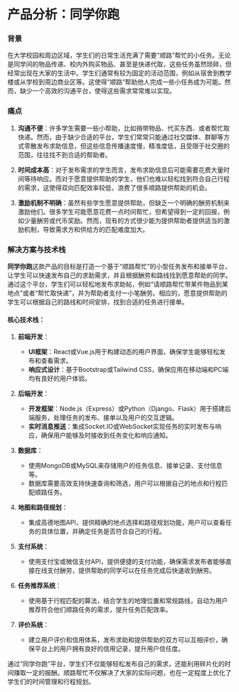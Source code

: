 # 产品分析：同学你跑

### 背景
在大学校园和周边区域，学生们的日常生活充满了需要“顺路”帮忙的小任务。无论是同学间的物品传递、校内外购买物品、甚至是快递代取，这些任务虽然琐碎，但经常出现在大家的生活中。学生们通常有较为固定的活动范围，例如从宿舍到教学楼或从学校到周边商业区等。这使得“顺路”帮助他人完成一些小任务成为可能。然而，缺少一个高效的沟通平台，使得这些需求常常难以实现。

### 痛点
1. **沟通不便**：许多学生需要一些小帮助，比如捎带物品、代买东西、或者帮忙取快递。然而，由于缺少合适的平台，学生们常常只能通过社交媒体、群聊等方式零散发布求助信息，但这些信息传播速度慢，精准度低，且受限于社交圈的范围，往往找不到合适的帮助者。
  
2. **时间成本高**：对于发布需求的学生而言，发布求助信息后可能需要花费大量时间等待响应。而对于愿意提供帮助的学生，他们也难以轻松找到符合自己行程的需求，这使得双向匹配效率较低，浪费了很多顺路提供帮助的机会。

3. **激励机制不明确**：虽然有些学生愿意提供帮助，但缺乏一个明确的酬劳机制来激励他们。很多学生可能愿意花费一点时间帮忙，但希望得到一定的回报，例如少量酬劳或代币奖励。然而，现有的方式很少能为提供帮助者提供适当的激励机制，导致需求方和供给方的匹配难度加大。

### 解决方案与技术栈
**同学你跑**这款产品的目标是打造一个基于“顺路帮忙”的小型任务发布和接单平台，让学生可以快速发布自己的求助需求，并且根据酬劳和路线找到愿意帮助的同学。通过这个平台，学生们可以轻松地发布求助帖，例如“请顺路帮忙带某件物品到某地点”或者“帮忙取快递”，并为帮助者支付一小笔酬劳。相应的，愿意提供帮助的学生可以根据自己的路线和时间安排，找到合适的任务进行接单。

#### 核心技术栈：
1. **前端开发**：
   - **UI框架**：React或Vue.js用于构建动态的用户界面，确保学生能够轻松发布和查看需求。
   - **响应式设计**：基于Bootstrap或Tailwind CSS，确保应用在移动端和PC端均有良好的用户体验。

2. **后端开发**：
   - **开发框架**：Node.js（Express）或Python（Django、Flask）用于搭建后端服务，处理任务的发布、接单以及用户的交互逻辑。
   - **实时消息推送**：集成Socket.IO或WebSocket实现任务的实时发布与响应，确保用户能够及时接收到任务变化和响应通知。

3. **数据库**：
   - 使用MongoDB或MySQL来存储用户的任务信息、接单记录、支付信息等。
   - 数据库需要高效支持快速查询和筛选，用户可以根据自己的地点和行程匹配顺路任务。

4. **地图和路径规划**：
   - 集成高德地图API，提供精确的地点选择和路径规划功能，用户可以查看任务的具体位置，并确定任务是否符合自己的行程。

5. **支付系统**：
   - 使用支付宝或微信支付API，提供便捷的支付功能，确保需求发布者能够直接在线支付酬劳，提供帮助的同学可以在任务完成后快速收到酬劳。

6. **任务推荐系统**：
   - 使用基于行程匹配的算法，结合学生的地理位置和常规路线，自动为用户推荐符合他们顺路任务的需求，提升任务匹配效率。

7. **评价系统**：
   - 建立用户评价和信用体系，发布求助和提供帮助的双方可以互相评价，确保平台上的用户拥有良好的信用记录，提升用户信任度。

通过“同学你跑”平台，学生们不仅能够轻松发布自己的需求，还能利用碎片化的时间赚取一定的报酬。顺路帮忙不仅解决了大家的实际问题，也在一定程度上优化了学生们的时间管理和行程规划。